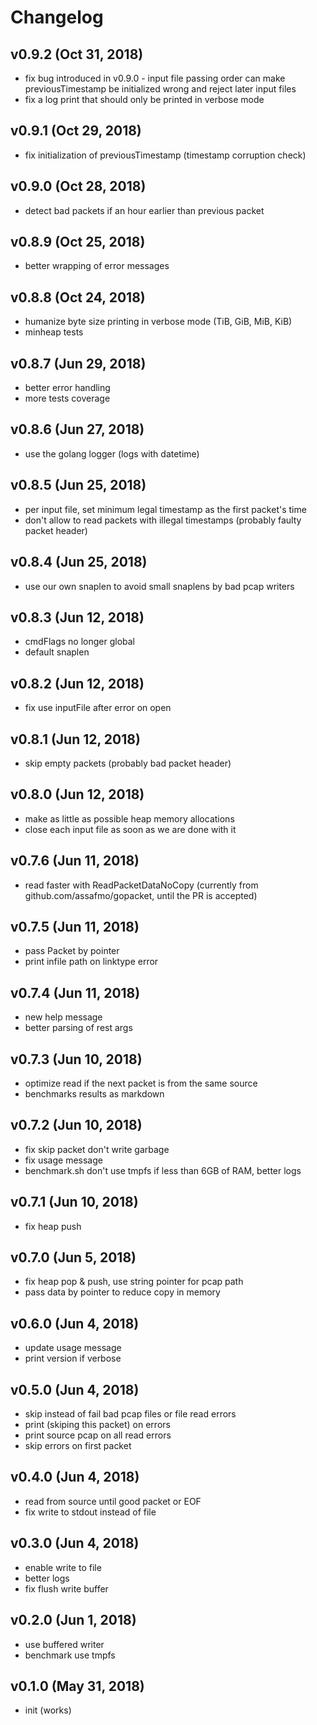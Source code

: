 # Changelog

## v0.9.2 (Oct 31, 2018)

- fix bug introduced in v0.9.0 - input file passing order can make previousTimestamp be initialized wrong and reject later input files
- fix a log print that should only be printed in verbose mode

## v0.9.1 (Oct 29, 2018)

- fix initialization of previousTimestamp (timestamp corruption check)

## v0.9.0 (Oct 28, 2018)

- detect bad packets if an hour earlier than previous packet

## v0.8.9 (Oct 25, 2018)

- better wrapping of error messages

## v0.8.8 (Oct 24, 2018)

- humanize byte size printing in verbose mode (TiB, GiB, MiB, KiB)
- minheap tests

## v0.8.7 (Jun 29, 2018)

- better error handling
- more tests coverage

## v0.8.6 (Jun 27, 2018)

- use the golang logger (logs with datetime)

## v0.8.5 (Jun 25, 2018)

- per input file, set minimum legal timestamp as the first packet's time
- don't allow to read packets with illegal timestamps (probably faulty packet header)

## v0.8.4 (Jun 25, 2018)

- use our own snaplen to avoid small snaplens by bad pcap writers

## v0.8.3 (Jun 12, 2018)

- cmdFlags no longer global
- default snaplen

## v0.8.2 (Jun 12, 2018)

- fix use inputFile after error on open

## v0.8.1 (Jun 12, 2018)

- skip empty packets (probably bad packet header)

## v0.8.0 (Jun 12, 2018)

- make as little as possible heap memory allocations
- close each input file as soon as we are done with it

## v0.7.6 (Jun 11, 2018)

- read faster with ReadPacketDataNoCopy (currently from github.com/assafmo/gopacket, until the PR is accepted)

## v0.7.5 (Jun 11, 2018)

- pass Packet by pointer
- print infile path on linktype error

## v0.7.4 (Jun 11, 2018)

- new help message
- better parsing of rest args

## v0.7.3 (Jun 10, 2018)

- optimize read if the next packet is from the same source
- benchmarks results as markdown

## v0.7.2 (Jun 10, 2018)

- fix skip packet don't write garbage
- fix usage message
- benchmark.sh don't use tmpfs if less than 6GB of RAM, better logs

## v0.7.1 (Jun 10, 2018)

- fix heap push

## v0.7.0 (Jun 5, 2018)

- fix heap pop & push, use string pointer for pcap path
- pass data by pointer to reduce copy in memory

## v0.6.0 (Jun 4, 2018)

- update usage message
- print version if verbose

## v0.5.0 (Jun 4, 2018)

- skip instead of fail bad pcap files or file read errors
- print (skiping this packet) on errors
- print source pcap on all read errors
- skip errors on first packet

## v0.4.0 (Jun 4, 2018)

- read from source until good packet or EOF
- fix write to stdout instead of file

## v0.3.0 (Jun 4, 2018)

- enable write to file
- better logs
- fix flush write buffer

## v0.2.0 (Jun 1, 2018)

- use buffered writer
- benchmark use tmpfs

## v0.1.0 (May 31, 2018)

- init (works)
